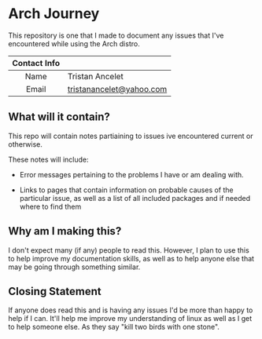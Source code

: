 # Arch Journey

This repository is one that I made to document any issues that I've encountered while using the Arch distro.

| Contact Info |                          |
|:------------:|--------------------------|
|Name          | Tristan Ancelet          |
|Email         | tristanancelet@yahoo.com |


## What will it contain?

This repo will contain notes partiaining to issues ive encountered current or otherwise. 

These notes will include:

- Error messages pertaining to the problems I have or am dealing with.

- Links to pages that contain information on probable causes of the particular issue, as well as a list of all included packages and if needed where to find them



## Why am I making this?

I don't expect many (if any) people to read this. However, I plan to use this to help improve my documentation skills, as well as to help anyone else that may be going through something similar. 

## Closing Statement
If anyone does read this and is having any issues I'd be more than happy to help if I can. It'll help me improve my understanding of linux as well as I get to help someone else. As they say "kill two birds with one stone".
